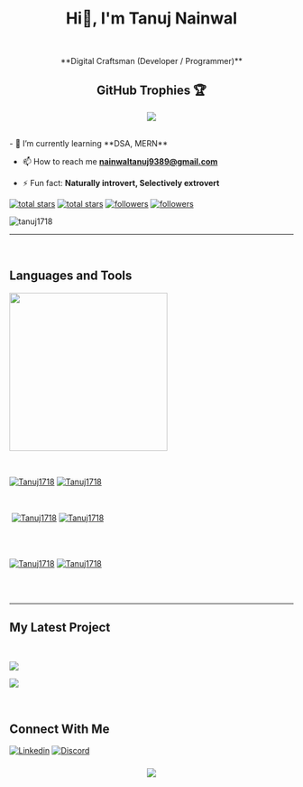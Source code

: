 <h1 align="center"> Hi👋, I'm Tanuj Nainwal</h1>
<br /> 

<p align="center">**Digital Craftsman (Developer / Programmer)**<p/>

 <h2> <summary align="center">GitHub Trophies 🏆</summary></h2>
<p align="center">
  <a href="https://github-profile-trophy.vercel.app/?username=&theme=gruvbox">
    <img src="https://github-profile-trophy.vercel.app/?username=tanuj1718&theme=gruvbox"/>
  </a>
</p>
                    

<p align="left">
<br/>- 🌱 I’m currently learning **DSA, MERN**
  
  - 📫 How to reach me **nainwaltanuj9389@gmail.com**

  - ⚡ Fun fact: **Naturally introvert, Selectively extrovert**
<p align="left"> 
  <a href="https://github.com/Tanuj1718?tab=repositories&sort=stargazers#gh-light-mode-only">
    <img alt="total stars" title="Total stars on GitHub" src="https://custom-icon-badges.demolab.com/github/stars/Tanuj1718?color=3ea97d&style=for-the-badge&labelColor=40b682&logo=star#gh-light-mode-only"/></a>
  
  <a href="https://github.com/Tanuj1718?tab=repositories&sort=stargazers#gh-dark-mode-only">
    <img alt="total stars" title="Total stars on GitHub" src="https://custom-icon-badges.demolab.com/github/stars/Tanuj1718?color=655489&style=for-the-badge&labelColor=c691e9&logo=star#gh-dark-mode-only"/></a>
  
  <a href="https://github.com/Tanuj1718?tab=followers#gh-light-mode-only">
    <img alt="followers" title="Follow me on Github" src="https://custom-icon-badges.demolab.com/github/followers/Tanuj1718?color=2c4954&labelColor=2c3e50&style=for-the-badge&logo=person-add&label=Follow&logoColor=white#gh-light-mode-only"/></a>
  <a href="https://github.com/Tanuj1718?tab=followers#gh-dark-mode-only">
    <img alt="followers" title="Follow me on Github" src="https://custom-icon-badges.demolab.com/github/followers/Tanuj1718?color=dacc84&labelColor=f9e692&style=for-the-badge&logo=person-add&label=Follow&logoColor=white#gh-dark-mode-only"/></a>
</p>
 <p align="left"> <img src="https://komarev.com/ghpvc/?username=tanuj1718&label=Profile%20views&color=0e75b6&style=flat" alt="tanuj1718" /> </p>
    

---
<br />

                    

<h2>Languages and Tools</h2> 
<p align="left">
<img width="280px"  src="https://skillicons.dev/icons?i=html,css,bootstrap,tailwind,javascript,react,nodejs,mongodb,express,cpp,python,c++&perline=9"  />
</p>
<br />

                    

<p><a href="https://github.com/Tanuj1718#gh-dark-mode-only" target="_blank"><img align="center" src="https://github-readme-stats.vercel.app/api/top-langs/?username=Tanuj1718&langs_count=6&show_icon=true&layout=compact&theme=nightowl#gh-dark-mode-only" alt="Tanuj1718" /></a>
  <a href="https://github.com/Tanuj1718#gh-light-mode-only" target="_blank"><img align="center" src="https://github-readme-stats.vercel.app/api/top-langs/?username=Tanuj1718&langs_count=6&show_icon=true&layout=compact&theme=vue#gh-light-mode-only" alt="Tanuj1718" /></a>
</p>

<br />

<p>&nbsp;<a href="https://github.com/Tanuj1718#gh-dark-mode-only" target="_blank"><img align="center" src="https://github-readme-stats.vercel.app/api?username=Tanuj1718&count_private=true&show_icons=true&theme=nightowl#gh-dark-mode-only" alt="Tanuj1718" /></a>
<a href="https://github.com/Tanuj1718#gh-light-mode-only" target="_blank"><img align="center" src="https://github-readme-stats.vercel.app/api?username=Tanuj1718&count_private=true&show_icons=true&theme=vue#gh-light-mode-only" alt="Tanuj1718" /></a>
</p> 
<br>
<br />

<p><a href="https://github.com/Tanuj1718#gh-dark-mode-only" target="_blank"><img align="center" src="https://streak-stats.demolab.com?user=Tanuj1718&theme=nightowl#gh-dark-mode-only" alt="Tanuj1718"/></a>
<a href="https://github.com/Tanuj1718#gh-light-mode-only" target="_blank"><img align="center" src="https://streak-stats.demolab.com?user=Tanuj1718&theme=vue#gh-light-mode-only" alt="Tanuj1718"/></a></p>
<br/>
<br />

<!--<p><a href="https://github.com/Tanuj1718#gh-dark-mode-only" target="_blank"><img align="center" src="https://github-readme-activity-graph.cyclic.app/graph?username=Tanuj1718&theme=nightowl#gh-dark-mode-only" alt="Tanuj1718" /></a>
<a href="https://github.com/Tanuj1718#gh-light-mode-only" target="_blank"><img align="center" src="https://github-readme-activity-graph.cyclic.app/graph?username=Tanuj1718&theme=vue#gh-light-mode-only" alt="Tanuj1718" /></a></p>
<br/> !-->

---


                    

<h2>My Latest Project</h2> 
<br />
<p><a href="https://github.com/Tanuj1718/InstaClone#gh-dark-mode-only" target="_blank"><img align="center" src="https://github-readme-stats.vercel.app/api/pin/?username=Tanuj1718&repo=InstaClone&theme=nightowl&show_owner=true#gh-dark-mode-only"/></a></p>
<p><a href="https://github.com/Tanuj1718/InstaClone#gh-light-mode-only" target="_blank"><img align="center" src="https://github-readme-stats.vercel.app/api/pin/?username=Tanuj1718&repo=InstaClone&theme=vue&show_owner=true#gh-light-mode-only"/></a></p>
<br />


                    

<h2>Connect With Me</h2> 
<p align="left">

  [![Linkedin](https://skillicons.dev/icons?i=linkedin)](https://www.linkedin.com/in/tanujn/)
[![Discord](https://skillicons.dev/icons?i=discord)](https://discordapp.com/users/eyewal_44370/)
<!-- <a href="https://twitter.com/tanuj_nainwal" target="_blank"><img align="left" width="30px" style="padding-right:10px;" src="https://raw.githubusercontent.com/rahuldkjain/github-profile-readme-generator/master/src/images/icons/Social/twitter.svg" alt="tanuj_nainwal" /></a>
<a href="https://instagram.com/_tanuj_1718" target="_blank"><img align="left" width="30px" style="padding-right:10px" src="https://raw.githubusercontent.com/rahuldkjain/github-profile-readme-generator/master/src/images/icons/Social/instagram.svg" alt="_tanuj_1718" /></a> -->

</p>

<h3 align="center">
    <img src="https://readme-typing-svg.herokuapp.com/?font=Righteous&size=25&center=true&vCenter=true&width=500&height=70&duration=4000&lines=Thanks+for+Visiting+My+Profile+:-)">
</h3>

                

            

